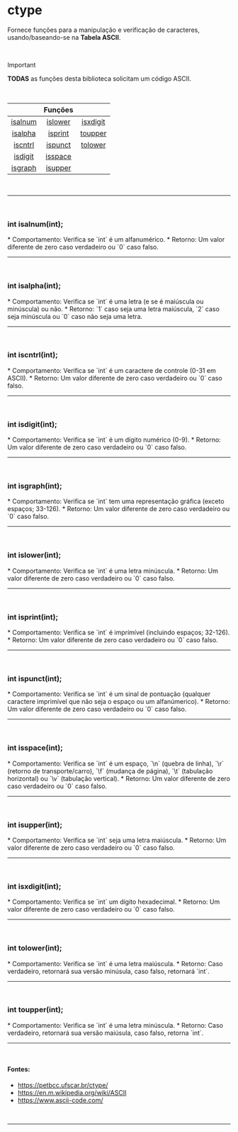 # ctype
Fornece funções para a manipulação e verificação de caracteres, usando/baseando-se na **Tabela ASCII**.

<br>

> [!IMPORTANT]
> **TODAS** as funções desta biblioteca solicitam um código ASCII.

<br>

||Funções||
|:-:|:-:|:-:|
|<a href="1">isalnum</a>| <a href="6">islower</a>|<a href="11">isxdigit</a>|
|<a href="2">isalpha</a>| <a href="7">isprint</a>|<a href="12">toupper</a> |
|<a href="3">iscntrl</a>| <a href="8">ispunct</a>|<a href="13">tolower</a> |
|<a href="4">isdigit</a>| <a href="9">isspace</a>||
|<a href="5">isgraph</a>|<a href="10">isupper</a>||

<br>
<hr>
<br>

<h3>int isalnum(int);</h3>
* Comportamento: Verifica se `int` é um alfanumérico.
* Retorno: Um valor diferente de zero caso verdadeiro ou `0` caso falso.

<br>
<hr>
<br>

<h3>int isalpha(int);</h3>
* Comportamento: Verifica se `int` é uma letra (e se é maiúscula ou minúscula) ou não.
* Retorno: `1` caso seja uma letra maiúscula, `2` caso seja minúscula ou `0` caso não seja uma letra.
	
<br>
<hr>
<br>

<h3>int iscntrl(int);</h3>
* Comportamento: Verifica se `int` é um caractere de controle (0-31 em ASCII).
* Retorno: Um valor diferente de zero caso verdadeiro ou `0` caso falso.

<br>
<hr>
<br>

<h3>int isdigit(int);</h3>
* Comportamento: Verifica se `int` é um dígito numérico (0-9).
* Retorno: Um valor diferente de zero caso verdadeiro ou `0` caso falso.

<br>
<hr>
<br>

<h3>int isgraph(int);</h3>
* Comportamento: Verifica se `int` tem uma representação gráfica (exceto espaços; 33-126).
* Retorno: Um valor diferente de zero caso verdadeiro ou `0` caso falso.
	
<br>
<hr>
<br>

<h3>int islower(int);</h3>
* Comportamento: Verifica se `int` é uma letra minúscula.
* Retorno: Um valor diferente de zero caso verdadeiro ou `0` caso falso.

<br>
<hr>
<br>

<h3>int isprint(int);</h3>
* Comportamento: Verifica se `int` é imprímível (incluindo espaços; 32-126).
* Retorno: Um valor diferente de zero caso verdadeiro ou `0` caso falso.

<br>
<hr>
<br>

<h3>int ispunct(int);</h3>
* Comportamento: Verifica se `int` é um sinal de pontuação (qualquer caractere imprimível que não seja o espaço ou um alfanúmerico).
* Retorno: Um valor diferente de zero caso verdadeiro ou `0` caso falso.
	
<br>
<hr>
<br>

<h3>int isspace(int);</h3>
* Comportamento: Verifica se `int` é um espaço, `\n` (quebra de linha), `\r` (retorno de transporte/carro), `\f` (mudança de página), `\t` (tabulação horizontal) ou `\v` (tabulação vertical).
* Retorno: Um valor diferente de zero caso verdadeiro ou `0` caso falso.

<br>
<hr>
<br>

<h3>int isupper(int);</h3>
* Comportamento: Verifica se `int` seja uma letra maiúscula.
* Retorno: Um valor diferente de zero caso verdadeiro ou `0` caso falso.

<br>
<hr>
<br>

<h3>int isxdigit(int);</h3>
* Comportamento: Verifica se `int` um dígito hexadecimal.
* Retorno: Um valor diferente de zero caso verdadeiro ou `0` caso falso.

<br>
<hr>
<br>

<h3>int tolower(int);</h3>
* Comportamento: Verifica se `int` é uma letra maiúscula.
* Retorno: Caso verdadeiro, retornará sua versão minúsula, caso falso, retornará `int`.
	
<br>
<hr>
<br>

<h3>int toupper(int);</h3>
* Comportamento: Verifica se `int` é uma letra minúscula.
* Retorno: Caso verdadeiro, retornará sua versão maiúsula, caso falso, retorna `int`.
	
<br>
<hr>
<br>

#### Fontes:
* https://petbcc.ufscar.br/ctype/
* https://en.m.wikipedia.org/wiki/ASCII
* https://www.ascii-code.com/

<br>
<hr>
